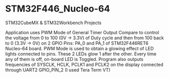 # STM32F446_Nucleo-64
STM32CubeMX &amp; STM32Workbench Projects

   Application uses PWM Mode of General Timer Output Compare to control the voltage from 0 to 100 (0V -> 3.3V) of Duty cycle
   and then from 100 back to 0 (3.3V -> 0V) on 2 GPIO Pins: PA_0 and PA_1 of STM32F446RET6 Nucleo-64 board.
   PWM Mode is used to obtain a glowing effect of LED lights connected to pins.
   These 2 LEDs glow 1 after the other. Every time any of them is off, on-board LED is Toggled.
   Program also outputs frequencies of SYSCLK, HCLK, PCLK1 and PCLK2 on the display connected through UART2 GPIO_PIN_2 (I used Tera Term VT)
